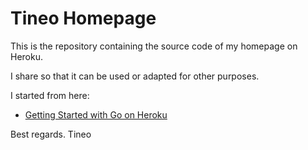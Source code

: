 
# Tineo Homepage

This is the repository containing the source code of my homepage on Heroku.

I share so that it can be used or adapted for other purposes.

I started from here:
- [ Getting Started with Go on Heroku ](https://github.com/heroku/go-getting-started)

Best regards.
Tineo